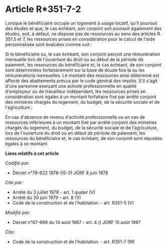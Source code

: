 # Article R*351-7-2

Lorsque le bénéficiaire occupe un logement à usage locatif, qu'il poursuit des études et que, le cas échéant, son conjoint
soit poursuit également des études, soit, à défaut, ne dispose pas de ressources au sens des articles R. 351.5 et 7, les
ressources prises en considération pour le calcul de l'aide personnalisée sont évaluées comme suit :

Si le bénéficiaire ou, le cas échéant, son conjoint perçoit une rémunération mensuelle lors de l'ouverture du droit ou au
début de la période de paiement, les ressources du bénéficiaire et, le cas échéant, de son conjoint sont déterminées
forfaitairement sur la base de douze fois la ou les rémunérations mensuelles. Le montant des ressources ainsi déterminé est
affecté des abattements prévus par le code général des impôts. S'il s'agit d'une personne exerçant une activité
professionnelle en qualité d'employeur ou de travailleur indépendant, les ressources prises en considération sont égales à un
montant forfaitaire fixé par arrêté conjoint des ministres chargés du logement, du budget, de la sécurité sociale et de
l'agriculture ;

En cas d'absence de revenu d'activité professionnelle ou en cas de ressources inférieures à un montant fixé par arrêté
conjoint des ministres chargés du logement, du budget, de la sécurité sociale et de l'agriculture, lors de l'ouverture du
droit ou en début de période de paiement, les ressources du bénéficiaire et, le cas échéant, de son conjoint sont réputées
égales à ce montant.

**Liens relatifs à cet article**

_Codifié par_:

  - Décret n°78-622 1978-05-31 JORF 8 juin 1978

_Cité par_:

  - Arrêté du 3 juillet 1978 - art. 1 quater (V)
  - Arrêté du 30 juin 1979 - art. 8 (V)
  - Code de la construction et de l'habitation. - art. R351-5 (V)

_Modifié par_:

  - Décret n°87-669 du 14 août 1987 - art. 4 () JORF 15 août 1987

_Cite_:

  - Code de la construction et de l'habitation. - art. R351-7 (M)
